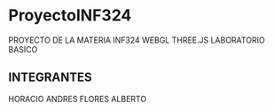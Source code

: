 # ProyectoINF324
PROYECTO DE LA MATERIA INF324
WEBGL
THREE.JS
LABORATORIO BASICO

## INTEGRANTES
HORACIO ANDRES FLORES ALBERTO


